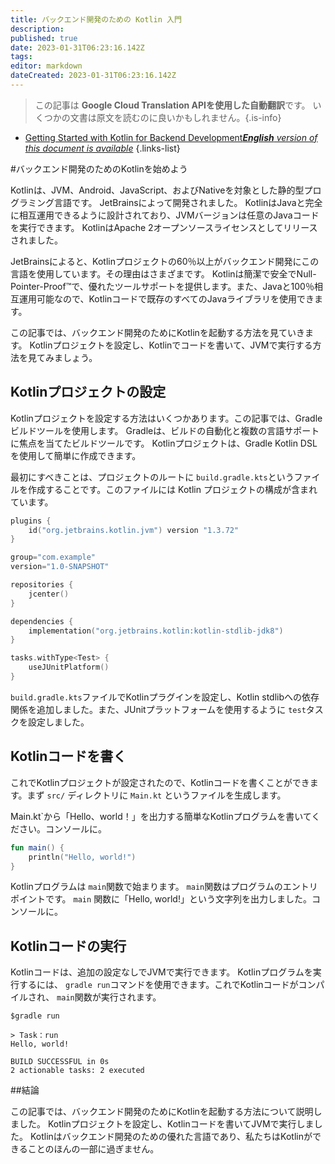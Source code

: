 ```yaml
---
title: バックエンド開発のための Kotlin 入門
description: 
published: true
date: 2023-01-31T06:23:16.142Z
tags: 
editor: markdown
dateCreated: 2023-01-31T06:23:16.142Z
---
```


> この記事は **Google Cloud Translation APIを使用した自動翻訳**です。
いくつかの文書は原文を読むのに良いかもしれません。{.is-info}
- [Getting Started with Kotlin for Backend Development***English** version of this document is available*](/en/Knowledge-base/Backend/getting-started-with-kotlin-for-backend-development)
{.links-list}


#バックエンド開発のためのKotlinを始めよう

Kotlinは、JVM、Android、JavaScript、およびNativeを対象とした静的型プログラミング言語です。 JetBrainsによって開発されました。 KotlinはJavaと完全に相互運用できるように設計されており、JVMバージョンは任意のJavaコードを実行できます。 KotlinはApache 2オープンソースライセンスとしてリリースされました。

JetBrainsによると、Kotlinプロジェクトの60％以上がバックエンド開発にこの言語を使用しています。その理由はさまざまです。 Kotlinは簡潔で安全でNull-Pointer-Proof™で、優れたツールサポートを提供します。また、Javaと100％相互運用可能なので、Kotlinコードで既存のすべてのJavaライブラリを使用できます。

この記事では、バックエンド開発のためにKotlinを起動する方法を見ていきます。 Kotlinプロジェクトを設定し、Kotlinでコードを書いて、JVMで実行する方法を見てみましょう。

## Kotlinプロジェクトの設定

Kotlinプロジェクトを設定する方法はいくつかあります。この記事では、Gradleビルドツールを使用します。 Gradleは、ビルドの自動化と複数の言語サポートに焦点を当てたビルドツールです。 Kotlinプロジェクトは、Gradle Kotlin DSLを使用して簡単に作成できます。

最初にすべきことは、プロジェクトのルートに `build.gradle.kts`というファイルを作成することです。このファイルには Kotlin プロジェクトの構成が含まれています。

```kotlin
plugins {
    id("org.jetbrains.kotlin.jvm") version "1.3.72"
}

group="com.example"
version="1.0-SNAPSHOT"

repositories {
    jcenter()
}

dependencies {
    implementation("org.jetbrains.kotlin:kotlin-stdlib-jdk8")
}

tasks.withType<Test> {
    useJUnitPlatform()
}
```

`build.gradle.kts`ファイルでKotlinプラグインを設定し、Kotlin stdlibへの依存関係を追加しました。また、JUnitプラットフォームを使用するように `test`タスクを設定しました。

## Kotlinコードを書く

これでKotlinプロジェクトが設定されたので、Kotlinコードを書くことができます。まず `src/` ディレクトリに `Main.kt` というファイルを生成します。

Main.kt`から「Hello、world！」を出力する簡単なKotlinプログラムを書いてください。コンソールに。

```kotlin
fun main() {
    println("Hello, world!")
}
```

Kotlinプログラムは `main`関数で始まります。 `main`関数はプログラムのエントリポイントです。 `main` 関数に「Hello, world!」という文字列を出力しました。コンソールに。

## Kotlinコードの実行

Kotlinコードは、追加の設定なしでJVMで実行できます。 Kotlinプログラムを実行するには、 `gradle run`コマンドを使用できます。これでKotlinコードがコンパイルされ、 `main`関数が実行されます。

```
$gradle run

> Task：run
Hello, world!

BUILD SUCCESSFUL in 0s
2 actionable tasks: 2 executed
```

##結論

この記事では、バックエンド開発のためにKotlinを起動する方法について説明しました。 Kotlinプロジェクトを設定し、Kotlinコードを書いてJVMで実行しました。 Kotlinはバックエンド開発のための優れた言語であり、私たちはKotlinができることのほんの一部に過ぎません。